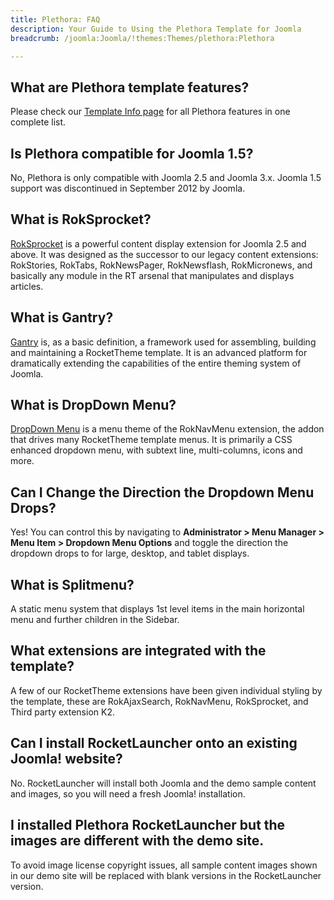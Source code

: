 ```yaml
---
title: Plethora: FAQ
description: Your Guide to Using the Plethora Template for Joomla
breadcrumb: /joomla:Joomla/!themes:Themes/plethora:Plethora

---
```


What are Plethora template features?
-----

Please check our [Template Info page][features] for all Plethora features in one complete list.

Is Plethora compatible for Joomla 1.5?
-----

No, Plethora is only compatible with Joomla 2.5 and Joomla 3.x. Joomla 1.5 support was discontinued in September 2012 by Joomla.

What is RokSprocket?
-----

[RokSprocket][roksprocket] is a powerful content display extension for Joomla 2.5 and above. It was designed as the successor to our legacy content extensions: RokStories, RokTabs, RokNewsPager, RokNewsflash, RokMicronews, and basically any module in the RT arsenal that manipulates and displays articles.

What is Gantry?
-----

[Gantry][gantry] is, as a basic definition, a framework used for assembling, building and maintaining a RocketTheme template. It is an advanced platform for dramatically extending the capabilities of the entire theming system of Joomla.

What is DropDown Menu?
-----

[DropDown Menu][dropdown] is a menu theme of the RokNavMenu extension, the addon that drives many RocketTheme template menus. It is primarily a CSS enhanced dropdown menu, with subtext line, multi-columns, icons and more.

Can I Change the Direction the Dropdown Menu Drops?
-----

Yes! You can control this by navigating to **Administrator > Menu Manager > Menu Item > Dropdown Menu Options** and toggle the direction the dropdown drops to for large, desktop, and tablet displays.

What is Splitmenu?
-----

A static menu system that displays 1st level items in the main horizontal menu and further children in the Sidebar.

What extensions are integrated with the template?
-----

A few of our RocketTheme extensions have been given individual styling by the template, these are RokAjaxSearch, RokNavMenu, RokSprocket, and Third party extension K2.

Can I install RocketLauncher onto an existing Joomla! website?
-----

No. RocketLauncher will install both Joomla and the demo sample content and images, so you will need a fresh Joomla! installation.

I installed Plethora RocketLauncher but the images are different with the demo site.
-----

To avoid image license copyright issues, all sample content images shown in our demo site will be replaced with blank versions in the RocketLauncher version.

[gantry]: http://gantry.org/
[features]: http://demo.rockettheme.com/joomla-templates/plethora/index.php/features/features-overview
[forum]: http://www.rockettheme.com/forum/joomla-template-plethora
[roksprocket]: http://www.rockettheme.com/joomla/extensions/roksprocket
[dropdown]: http://demo.rockettheme.com/joomla-templates/plethora/features/menu-options
[splitmenu]: http://demo.rockettheme.com/joomla-templates/plethora/features/menu-options
[dropdownoptions]: assets/dropdown.jpg
